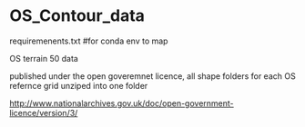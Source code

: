 # OS_Contour_data

requiremenents.txt #for conda env to map 

OS terrain 50 data 

published under the open goveremnet licence, all shape folders for each OS refernce grid unziped into one folder 


http://www.nationalarchives.gov.uk/doc/open-government-licence/version/3/
